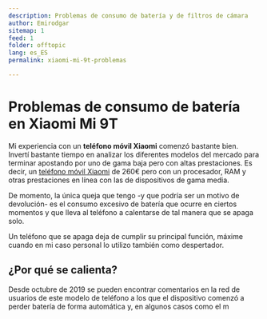 ```yaml
---
description: Problemas de consumo de batería y de filtros de cámara
author: Emirodgar
sitemap: 1
feed: 1
folder: offtopic
lang: es_ES
permalink: xiaomi-mi-9t-problemas

---
```


# Problemas de consumo de batería en Xiaomi Mi 9T

Mi experiencia con un **teléfono móvil Xiaomi** comenzó bastante bien. Invertí bastante tiempo en analizar los diferentes modelos del mercado para terminar apostando por uno de gama baja pero con altas prestaciones. Es decir, un [teléfono móvil Xiaomi](telefono-movil) de 260€ pero con un procesador, RAM y otras prestaciones en línea con las de dispositivos de gama media.

De momento, la única queja que tengo -y que podría ser un motivo de devolución- es el consumo excesivo de batería que ocurre en ciertos momentos y que lleva al teléfono a calentarse de tal manera que se apaga solo.

Un teléfono que se apaga deja de cumplir su principal función, máxime cuando en mi caso personal lo utilizo también como despertador.

## ¿Por qué se calienta?

Desde octubre de 2019 se pueden encontrar comentarios en la red de usuarios de este modelo de teléfono a los que el dispositivo comenzó a perder batería de forma automática y, en algunos casos como el m
<!--stackedit_data:
eyJoaXN0b3J5IjpbMTE3NDkyMzAyMF19
-->